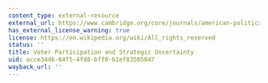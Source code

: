 ```yaml
---
content_type: external-resource
external_url: https://www.cambridge.org/core/journals/american-political-science-review/article/voter-participation-and-strategic-uncertainty/BDB260823206A1247AA66E73E67B84EA
has_external_license_warning: true
license: https://en.wikipedia.org/wiki/All_rights_reserved
status: ''
title: Voter Participation and Strategic Uncertainty
uid: acce34d6-64f5-4fd8-bff0-61ef83505047
wayback_url: ''
---
```

